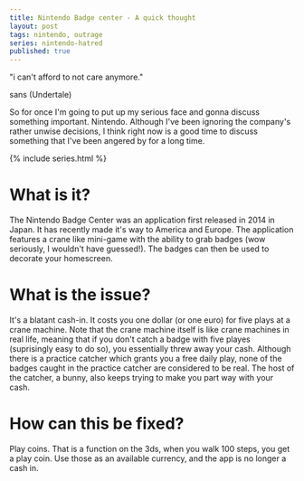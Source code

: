 ```yaml
---
title: Nintendo Badge center - A quick thought
layout: post
tags: nintendo, outrage
series: nintendo-hatred
published: true
---
```


"i can't afford to not care anymore."

sans (Undertale)

So for once I'm going to put up my serious face and gonna discuss something important. Nintendo. Although I've been ignoring the company's rather unwise decisions, I think right now is a good time to discuss something that I've been angered by for a long time.

{% include series.html %}

What is it?
====
The Nintendo Badge Center was an application first released in 2014 in Japan. It has recently made it's way to America and Europe. The application features a crane like mini-game with the ability to grab badges (wow seriously, I wouldn't have guessed!). The badges can then be used to decorate your homescreen.

What is the issue?
====
It's a blatant cash-in. It costs you one dollar (or one euro) for five plays at a crane machine. Note that the crane machine itself is like crane machines in real life, meaning that if you don't catch a badge with five playes (suprisingly easy to do so), you essentially threw away your cash. Although there is a practice catcher which grants you a free daily play, none of the badges caught in the practice catcher are considered to be real. The host of the catcher, a bunny, also keeps trying to make you part way with your cash.

How can this be fixed?
====
Play coins. That is a function on the 3ds, when you walk 100 steps, you get a play coin. Use those as an available currency, and the app is no longer a cash in.
